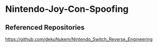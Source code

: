 # Nintendo-Joy-Con-Spoofing

## Referenced Repositories
https://github.com/dekuNukem/Nintendo_Switch_Reverse_Engineering
